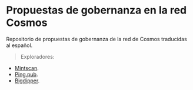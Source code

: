 # Propuestas de gobernanza en la red Cosmos
Repositorio de propuestas de gobernanza de la red de Cosmos traducidas al español.

> Exploradores:

- [Mintscan](https://www.mintscan.io/cosmos/proposals).
- [Ping.pub](https://ping.pub/cosmos/gov).
- [Bigdipper](https://bigdipper.live/cosmos/proposals).